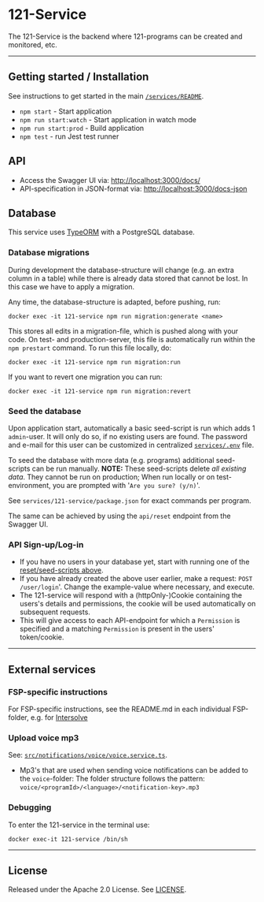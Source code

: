 # 121-Service

The 121-Service is the backend where 121-programs can be created and monitored, etc.

---

## Getting started / Installation

See instructions to get started in the main [`/services/README`](../README.md).

- `npm start` - Start application
- `npm run start:watch` - Start application in watch mode
- `npm run start:prod` - Build application
- `npm test` - run Jest test runner

## API

- Access the Swagger UI via: <http://localhost:3000/docs/>
- API-specification in JSON-format via: <http://localhost:3000/docs-json>

## Database

This service uses [TypeORM](https://typeorm.io/) with a PostgreSQL database.

### Database migrations

During development the database-structure will change (e.g. an extra column in a table) while there is already data stored that cannot be lost. In this case we have to apply a migration.

Any time, the database-structure is adapted, before pushing, run:

    docker exec -it 121-service npm run migration:generate <name>

This stores all edits in a migration-file, which is pushed along with your code.
On test- and production-server, this file is automatically run within the `npm prestart` command.
To run this file locally, do:

    docker exec -it 121-service npm run migration:run

If you want to revert one migration you can run:

    docker exec -it 121-service npm run migration:revert

### Seed the database

Upon application start, automatically a basic seed-script is run which adds 1 `admin`-user. It will only do so, if no existing users are found. The password and e-mail for this user can be customized in centralized [`services/.env`](../.env.example) file.

To seed the database with more data (e.g. programs) additional seed-scripts can be run manually.
**NOTE:** These seed-scripts delete _all existing data_. They cannot be run on production; When run locally or on test-environment, you are prompted with '`Are you sure? (y/n)`'.

See `services/121-service/package.json` for exact commands per program.

The same can be achieved by using the `api/reset` endpoint from the Swagger UI.

### API Sign-up/Log-in

- If you have no users in your database yet, start with running one of the [reset/seed-scripts above](#seed-the-database).
- If you have already created the above user earlier, make a request: `POST /user/login`'. Change the example-value where necessary, and execute.
- The 121-service will respond with a (httpOnly-)Cookie containing the users's details and permissions, the cookie will be used automatically on subsequent requests.
- This will give access to each API-endpoint for which a `Permission` is specified and a matching `Permission` is present in the users' token/cookie.

---

## External services

### FSP-specific instructions

For FSP-specific instructions, see the README.md in each individual FSP-folder, e.g. for [Intersolve](./src/payments/fsp-integration/intersolve/README.md)

### Upload voice mp3

See: [`src/notifications/voice/voice.service.ts`](`src/notifications/voice/voice.service.ts`).

- Mp3's that are used when sending voice notifications can be added to the `voice`-folder:
  The folder structure follows the pattern: `voice/<programId>/<language>/<notification-key>.mp3`

### Debugging
To enter the 121-service in the terminal use:

    docker exec-it 121-service /bin/sh

---

## License

Released under the Apache 2.0 License. See [LICENSE](LICENSE).
